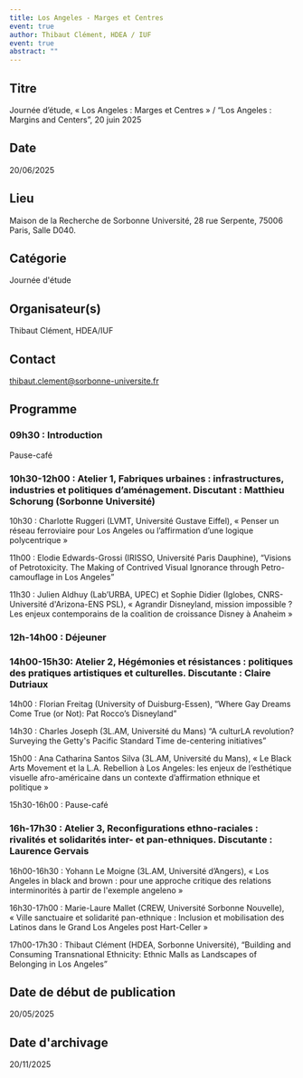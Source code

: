 ```yaml
---
title: Los Angeles - Marges et Centres
event: true
author: Thibaut Clément, HDEA / IUF
event: true
abstract: ""
---
```



## Titre
Journée d’étude, « Los Angeles : Marges et Centres » / “Los Angeles : Margins and Centers”, 20 juin 2025


## Date

 20/06/2025

## Lieu

Maison de la Recherche de Sorbonne Université, 28 rue Serpente, 75006 Paris, Salle D040.

## Catégorie

 Journée d'étude

## Organisateur(s)
Thibaut Clément, HDEA/IUF

## Contact

thibaut.clement@sorbonne-universite.fr

## Programme


### 09h30 : Introduction

Pause-café

### 10h30-12h00 : Atelier 1, Fabriques urbaines : infrastructures, industries et politiques d’aménagement. Discutant : Matthieu Schorung (Sorbonne Université)

10h30 : Charlotte Ruggeri (LVMT, Université Gustave Eiffel), « Penser un réseau ferroviaire pour Los Angeles ou l’affirmation d’une logique polycentrique »

11h00 : Elodie Edwards-Grossi (IRISSO, Université Paris Dauphine), “Visions of Petrotoxicity. The Making of Contrived Visual Ignorance through Petro-camouflage in Los Angeles”

11h30 : Julien Aldhuy (Lab’URBA, UPEC) et Sophie Didier (Iglobes, CNRS-Université d'Arizona-ENS PSL), « Agrandir Disneyland, mission impossible ? Les enjeux contemporains de la coalition de croissance Disney à Anaheim »

### 12h-14h00 : Déjeuner

### 14h00-15h30: Atelier 2, Hégémonies et résistances : politiques des pratiques artistiques et culturelles. Discutante : Claire Dutriaux

14h00 : Florian Freitag (University of Duisburg-Essen), “Where Gay Dreams Come True (or Not): Pat Rocco’s Disneyland”

14h30 : Charles Joseph (3L.AM, Université du Mans) “A culturLA revolution? Surveying the Getty's Pacific Standard Time de-centering initiatives”

15h00 : Ana Catharina Santos Silva (3L.AM, Université du Mans), « Le Black Arts Movement et la L.A. Rebellion à Los Angeles: les enjeux de l’esthétique visuelle afro-américaine dans un contexte d’affirmation ethnique et politique »

15h30-16h00 : Pause-café

### 16h-17h30 : Atelier 3, Reconfigurations ethno-raciales : rivalités et solidarités inter- et pan-ethniques. Discutante : Laurence Gervais

16h00-16h30 : Yohann Le Moigne (3L.AM, Université d’Angers), « Los Angeles in black and brown : pour une approche critique des relations interminorités à partir de l'exemple angeleno »

16h30-17h00 : Marie-Laure Mallet (CREW, Université Sorbonne Nouvelle), « Ville sanctuaire et solidarité pan-ethnique : Inclusion et mobilisation des Latinos dans le Grand Los Angeles post Hart-Celler »

17h00-17h30 : Thibaut Clément (HDEA, Sorbonne Université), “Building and Consuming Transnational Ethnicity: Ethnic Malls as Landscapes of Belonging in Los Angeles”

## Date de début de publication

 20/05/2025

## Date d'archivage

 20/11/2025
